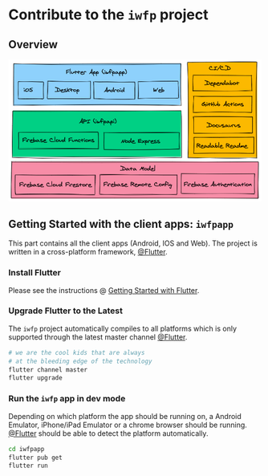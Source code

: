 # Contribute to the `iwfp` project

## Overview

![tech stack](./website/static/img/tech_stack.png)

## Getting Started with the client apps: `iwfpapp`

This part contains all the client apps (Android, IOS and Web). The project is written in a cross-platform
framework, [@Flutter](https://flutter.dev/).

### Install Flutter

Please see the instructions @ [Getting Started with Flutter](https://flutter.dev/docs/get-started/install).

### Upgrade Flutter to the Latest

The `iwfp` project automatically compiles to all platforms which is only supported through
the latest master channel [@Flutter](https://flutter.dev/).

```bash
# we are the cool kids that are always
# at the bleeding edge of the technology
flutter channel master
flutter upgrade
```

### Run the `iwfp` app in dev mode

Depending on which platform the app should be running on, a Android Emulator, iPhone/iPad Emulator or a chrome
browser should be running. [@Flutter](https://flutter.dev/) should be able to detect the platform automatically.

```bash
cd iwfpapp
flutter pub get
flutter run 
```
